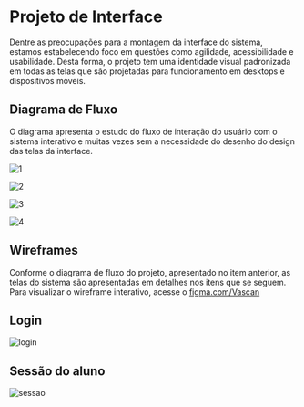 
# Projeto de Interface

Dentre as preocupações para a montagem da interface do sistema, estamos estabelecendo foco em questões como agilidade, acessibilidade e usabilidade. Desta forma, o projeto tem uma identidade visual padronizada em todas as telas que são projetadas para funcionamento em desktops e dispositivos móveis. 

## Diagrama de Fluxo

O diagrama apresenta o estudo do fluxo de interação do usuário com o sistema interativo e muitas vezes sem a necessidade do desenho do design das telas da interface. 

![1](https://user-images.githubusercontent.com/53317747/193428574-6c8daca5-5c8f-4ef6-90d4-ba8f187b5e09.jpeg)

![2](https://user-images.githubusercontent.com/53317747/193428577-a691a066-7b81-46ff-b96f-3eb4439ba3ef.jpeg)

![3](https://user-images.githubusercontent.com/53317747/193428579-146525e4-4d48-4fd6-bb7b-a84e7de3a2b9.jpeg)

![4](https://user-images.githubusercontent.com/53317747/193428581-e9901e73-a6d0-45e2-ae4d-13d9795c675e.jpeg)




## Wireframes

Conforme o diagrama de fluxo do projeto, apresentado no item anterior, as telas do sistema são apresentadas em detalhes nos itens que se seguem. Para visualizar o wireframe interativo, acesse o <a href="https://www.figma.com/file/XP02CZ8nnK7iFEJopKau47/Vascan?node-id=0%3A1">figma.com/Vascan</a>

## Login

![login](https://user-images.githubusercontent.com/53317747/193428735-acb6ee7f-6530-40ab-9d41-e3d7aa81ed2d.jpeg)

## Sessão do aluno

![sessao](https://user-images.githubusercontent.com/53317747/193428742-cc696d3d-863f-49db-879e-790dd976c170.jpeg)



